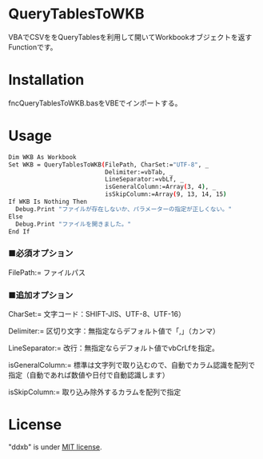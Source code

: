 # QueryTablesToWKB

VBAでCSVををQueryTablesを利用して開いてWorkbookオブジェクトを返すFunctionです。

# Installation

fncQueryTablesToWKB.basをVBEでインポートする。

# Usage

```bash
Dim WKB As Workbook
Set WKB = QueryTablesToWKB(FilePath, CharSet:="UTF-8", _
                           Delimiter:=vbTab, _
                           LineSeparator:=vbLf, _
                           isGeneralColumn:=Array(3, 4), _
                           isSkipColumn:=Array(9, 13, 14, 15)
If WKB Is Nothing Then
  Debug.Print "ファイルが存在しないか、パラメーターの指定が正しくない。"
Else
  Debug.Print "ファイルを開きました。"
End If
```

### ■必須オプション
FilePath:= ファイルパス

### ■追加オプション
CharSet:= 文字コード：SHIFT-JIS、UTF-8、UTF-16）

Delimiter:= 区切り文字：無指定ならデフォルト値で「,」（カンマ）

LineSeparator:= 改行：無指定ならデフォルト値でvbCrLfを指定。

isGeneralColumn:= 標準は文字列で取り込むので、自動でカラム認識を配列で指定（自動であれば数値や日付で自動認識します）

isSkipColumn:= 取り込み除外するカラムを配列で指定

# License
"ddxb" is under [MIT license](https://en.wikipedia.org/wiki/MIT_License).

